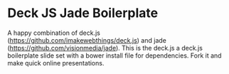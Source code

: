 # Deck JS Jade Boilerplate

A happy combination of deck.js (https://github.com/imakewebthings/deck.js) and jade (https://github.com/visionmedia/jade).
This is the deck.js a deck.js boilerplate slide set with a bower install file for dependencies. Fork it and make quick online presentations.
